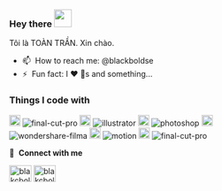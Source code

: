 ### Hey there <a href="https://github.com/blackboldse/portfolio-personal-web"><img src="https://media.giphy.com/media/hvRJCLFzcasrR4ia7z/giphy.gif" width="32px"></a>
Tôi là TOÀN TRẦN. Xin chào.

<!-- - 🔭 &nbsp;I’m currently working on something cool :wink: -->
<!-- - 🌱 &nbsp;I’m currently learning JavaScript, React. -->
- 📫 &nbsp;How to reach me: @blackboldse
- ⚡ &nbsp;Fun fact: I :heart: :dog:s and something...

<h3>Things I code with</h3>
<p>
  <img alt="final-cut-pro" src="https://upload.wikimedia.org/wikipedia/en/9/9f/2015_Final_Cut_Pro_Logo.png" height="20" width="20" />
  <img alt="final-cut-pro" src="https://img.shields.io/badge/-Final%20Cut%20Pro-blue" />
  
  <img alt="illustrator" src="https://upload.wikimedia.org/wikipedia/commons/thumb/f/fb/Adobe_Illustrator_CC_icon.svg/2101px-Adobe_Illustrator_CC_icon.svg.png" height="20" width="20" />
  <img alt="illustrator" src="https://img.shields.io/badge/-Illustrator-orange" />
  
  <img alt="adobe-photoshop" src="https://upload.wikimedia.org/wikipedia/commons/thumb/a/af/Adobe_Photoshop_CC_icon.svg/1200px-Adobe_Photoshop_CC_icon.svg.png" height="20" width="20" />
  <img alt="photoshop" src="https://img.shields.io/badge/-Photoshop-blue" />
  
  <img alt="wondershare-filmora" src="https://www.pinpng.com/pngs/m/190-1900945_filmora-video-editor-4-wondershare-filmora-logo-png.png" height="20" width="20" />
  <img alt="wondershare-filma" src="https://img.shields.io/badge/-Wondershare%20Filmora-green" />
  
  <img alt="motion" src="https://www.nicepng.com/png/detail/377-3772974_motion-apple-motion-5.png" height="20" width="20" />
  <img alt="motion" src="https://img.shields.io/badge/-Motion-purple" />
  
  <img alt="final-cut-pro" src="https://upload.wikimedia.org/wikipedia/en/9/9f/2015_Final_Cut_Pro_Logo.png" height="20" width="20" />
  <img alt="final-cut-pro" src="https://img.shields.io/badge/-Final%20Cut%20Pro-blue" />
  
</p>

🔗 &nbsp;**Connect with me**
<p align="left">
<!-- <a href="https://dev.to/gautamkrishnar" target="blank"><img align="center" src="https://cdn.jsdelivr.net/npm/simple-icons@3.0.1/icons/dev-dot-to.svg" alt="gautamkrishnar" height="30" width="40" /></a> -->
<a href="https://www.linkedin.com/in/blackbold/" target="blank"><img align="center" src="https://raw.githubusercontent.com/rahuldkjain/github-profile-readme-generator/master/src/images/icons/Social/linked-in-alt.svg" alt="blakcboldse" height="30" width="40" /></a>
<a href="https://www.instagram.com/blackboldse/" target="blank"><img align="center" src="https://raw.githubusercontent.com/rahuldkjain/github-profile-readme-generator/master/src/images/icons/Social/instagram.svg" alt="blakcboldse" height="30" width="40" /></a>
